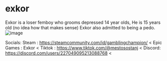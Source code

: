 # exkor

Exkor is a loser femboy who grooms depressed 14 year olds, He is 15 years old (no idea how that makes sense) Exkor also admitted to being a pedo. 
![image](https://github.com/ivxka/exkor/assets/154615711/2371e167-213e-478e-96e2-69d76052515c)






Socials: 
Steam : https://steamcommunity.com/id/gamblingchampion/ <
Epic Games : Exkor <
Tiktok : https://www.tiktok.com/@mestosostanj <
Discord: <https://discord.com/users/227049095213088768> <
